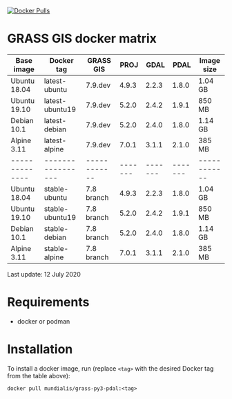 [![Docker Pulls](https://img.shields.io/docker/pulls/mundialis/grass-py3-pdal.svg)](https://grass.osgeo.org/download/software/docker-images/)

# GRASS GIS docker matrix

| Base image   | Docker tag      | GRASS GIS  | PROJ  | GDAL  | PDAL  | Image size |
|--------------|-----------------|------------|-------|-------|-------|------------|
| Ubuntu 18.04 | latest-ubuntu   | 7.9.dev    | 4.9.3 | 2.2.3 | 1.8.0 | 1.04 GB    |
| Ubuntu 19.10 | latest-ubuntu19 | 7.9.dev    | 5.2.0 | 2.4.2 | 1.9.1 |  850 MB    |
| Debian 10.1  | latest-debian   | 7.9.dev    | 5.2.0 | 2.4.0 | 1.8.0 | 1.14 GB    |
| Alpine 3.11  | latest-alpine   | 7.9.dev    | 7.0.1 | 3.1.1 | 2.1.0 |  385 MB    |
|--------------|-----------------|------------|-------|-------|-------|------------|
| Ubuntu 18.04 | stable-ubuntu   | 7.8 branch | 4.9.3 | 2.2.3 | 1.8.0 | 1.04 GB    |
| Ubuntu 19.10 | stable-ubuntu19 | 7.8 branch | 5.2.0 | 2.4.2 | 1.9.1 |  850 MB    |
| Debian 10.1  | stable-debian   | 7.8 branch | 5.2.0 | 2.4.0 | 1.8.0 | 1.14 GB    |
| Alpine 3.11  | stable-alpine   | 7.8 branch | 7.0.1 | 3.1.1 | 2.1.0 |  385 MB    |

Last update: 12 July 2020

# Requirements

 * docker or podman

# Installation

To install a docker image, run (replace `<tag>` with the desired Docker tag from the table above):

```
docker pull mundialis/grass-py3-pdal:<tag>
```
